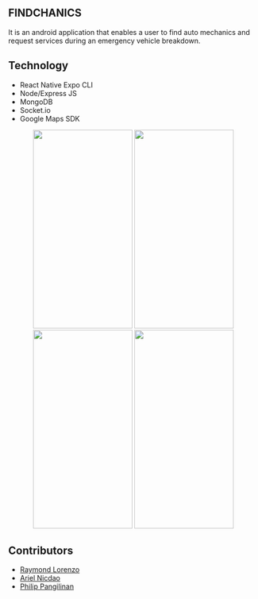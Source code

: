 ## FINDCHANICS

It is an android application that enables a user to find auto mechanics and request services during an emergency vehicle breakdown.

## Technology

- React Native Expo CLI
- Node/Express JS
- MongoDB
- Socket.io
- Google Maps SDK

<p align="center">
  <img src="https://user-images.githubusercontent.com/83263201/156687969-9ccb6663-cbb5-4544-9cde-218ff20be087.jpg" width="200" height="400">
  <img src="https://user-images.githubusercontent.com/83263201/156687973-9af732fd-c139-4690-b0d2-21185ebc30ea.jpg" width="200" height="400">
  <img src="https://user-images.githubusercontent.com/83263201/156687980-4c159961-ecd8-4894-9f4f-52c8f7a08f71.jpg" width="200" height="400">
  <img src="https://user-images.githubusercontent.com/83263201/156687986-04dac61a-c3f8-4711-82e6-0b9903b1c978.jpg" width="200" height="400">
</p>

## Contributors

- [Raymond Lorenzo](https://github.com/lianagi)
- [Ariel Nicdao](https://github.com/Ayeah21)
- [Philip Pangilinan](https://www.facebook.com/philip.taruc)
